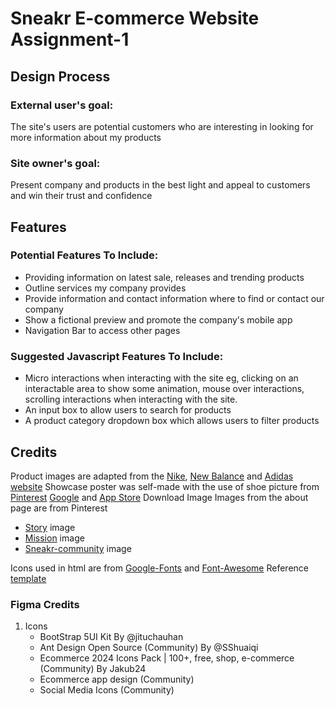 # Sneakr E-commerce Website Assignment-1
## Design Process
### External user's goal:
The site's users are potential customers who are interesting in looking for more information about my products
### Site owner's goal:
Present company and products in the best light and appeal to customers and win their trust and confidence
## Features
### Potential Features To Include:
- Providing information on latest sale, releases and trending products
- Outline services my company provides
- Provide information and contact information where to find or contact our company
- Show a fictional preview and promote the company's mobile app
- Navigation Bar to access other pages
### Suggested Javascript Features To Include:
- Micro interactions when interacting with the site eg, clicking on an interactable area to show some animation, mouse over interactions, scrolling interactions when interacting with the site.
- An input box to allow users to search for products
- A product category dropdown box which allows users to filter products
## Credits
Product images are adapted from the [Nike](https://www.nike.com/sg/), [New Balance](https://www.newbalance.com.sg/) and [Adidas website](https://www.adidas.com.sg/)
Showcase poster was self-made with the use of shoe picture from [Pinterest](https://www.pinterest.com/)
[Google](https://www.vecteezy.com/png/12871364-google-play-store-download-button-in-white-colors-download-on-the-google-play-store) and [App Store](https://www.google.com/url?sa=i&url=https%3A%2F%2Fwww.pngwing.com%2Fen%2Fsearch%3Fq%3Dapp%2BStore&psig=AOvVaw0mo4BG0a1rKHJWePnXkTOW&ust=1731233004561000&source=images&cd=vfe&opi=89978449&ved=0CAMQjB1qFwoTCJDs9eH_zokDFQAAAAAdAAAAABAE) Download Image
Images from the about page are from Pinterest
- [Story](https://pin.it/7kNyMHRkk) image
- [Mission](https://pin.it/6dOI34Vbi) image
- [Sneakr-community](https://www.pinterest.com/) image

Icons used in html are from [Google-Fonts](https://fonts.google.com/) and [Font-Awesome](https://fontawesome.com/v4/icons)
Reference [template](https://woovina.com/demos/sneaker)
### Figma Credits
1. Icons
    - BootStrap 5UI Kit By @jituchauhan
    - Ant Design Open Source (Community) By @SShuaiqi
    - Ecommerce 2024 Icons Pack | 100+, free, shop, e-commerce (Community) By Jakub24
    - Ecommerce app design (Community)
    - Social Media Icons (Community)